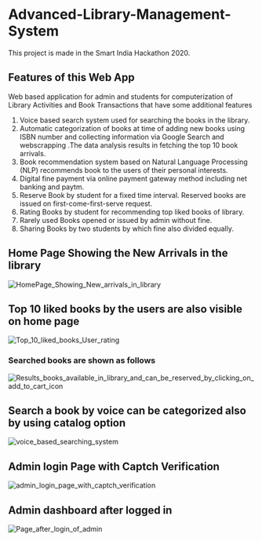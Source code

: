 # Advanced-Library-Management-System
This project is made in the Smart India Hackathon 2020.

## Features of this Web App
Web based application for admin and students for computerization of Library Activities and Book Transactions that have some additional features 


1. Voice based search system used for searching the books in the library.
2. Automatic categorization of books at time of adding new books using ISBN number and collecting information via Google Search and webscrapping .The data analysis results in fetching the top 10 book arrivals.
3. Book recommendation system based on Natural Language Processing (NLP) recommends book to the users of their personal interests.
4. Digital fine payment via online payment gateway method including net banking and paytm.
5. Reserve Book by student for a fixed time interval. Reserved books are issued on first-come-first-serve request. 
6. Rating Books by student for recommending top liked books of library.
7. Rarely used Books opened or issued by admin without fine.
8. Sharing Books by two students by which fine also divided equally.

## Home Page Showing the New Arrivals in the library

![HomePage_Showing_New_arrivals_in_library](https://user-images.githubusercontent.com/39858354/89031326-ea991700-d34f-11ea-8a4c-81c84f5d4352.PNG)

## Top 10 liked books by the users are also visible on home page
![Top_10_liked_books_User_rating](https://user-images.githubusercontent.com/39858354/89031808-d86ba880-d350-11ea-80d0-20031b2db85d.PNG)

### Searched books are shown as follows
![Results_books_available_in_library_and_can_be_reserved_by_clicking_on_add_to_cart_icon](https://user-images.githubusercontent.com/39858354/89031937-22548e80-d351-11ea-8664-e836765f3d50.PNG)

## Search a book by voice can be categorized also by using catalog option
![voice_based_searching_system](https://user-images.githubusercontent.com/39858354/89031508-3e0b6500-d350-11ea-93ec-ae6dfbab8080.PNG)

## Admin login Page with Captch Verification
![admin_login_page_with_captch_verification](https://user-images.githubusercontent.com/39858354/89032030-59c33b00-d351-11ea-8b6d-e48b32cf294e.PNG)

## Admin dashboard after logged in
![Page_after_login_of_admin](https://user-images.githubusercontent.com/39858354/89032078-7b242700-d351-11ea-97e9-e0caf0786843.PNG)



